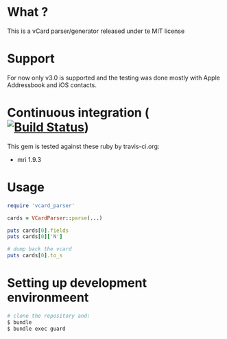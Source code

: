 
# What ?

This is a vCard parser/generator released under te MIT license

# Support
For now only v3.0 is supported and the testing was done mostly with Apple
Addressbook and iOS contacts.

# Continuous integration ([![Build Status](https://secure.travis-ci.org/schmurfy/vcard_parser.png)](https://secure.travis-ci.org/schmurfy/vcard_parser.png))

This gem is tested against these ruby by travis-ci.org:

- mri 1.9.3

# Usage

```ruby
require 'vcard_parser'

cards = VCardParser::parse(...)

puts cards[0].fields
puts cards[0]['N']

# dump back the vcard
puts cards[0].to_s
```

# Setting up development environmeent

```bash
# clone the repository and:
$ bundle
$ bundle exec guard
```
